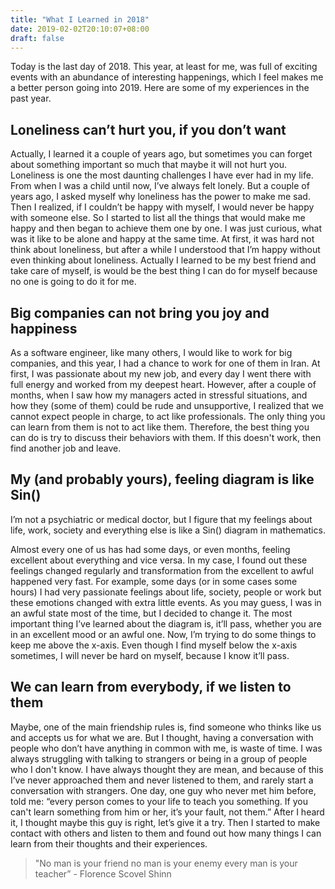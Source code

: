 ```yaml
---
title: "What I Learned in 2018"
date: 2019-02-02T20:10:07+08:00
draft: false
---
```


Today is the last day of 2018. This year, at least for me, was full of exciting events with an abundance of interesting happenings, which I feel makes me a better person going into 2019. Here are some of my experiences in the past year.

## Loneliness can’t hurt you, if you don’t want
Actually, I learned it a couple of years ago, but sometimes you can forget about something important so much that maybe it will not hurt you. Loneliness is one the most daunting challenges I have ever had in my life. From when I was a child until now, I’ve always felt lonely. But a couple of years ago, I asked myself why loneliness has the power to make me sad. Then I realized, if I couldn’t be happy with myself, I would never be happy with someone else. So I started to list all the things that would make me happy and then began to achieve them one by one. I was just curious, what was it like to be alone and happy at the same time. At first, it was hard not think about loneliness, but after a while I understood that I’m happy without even thinking about loneliness. Actually I learned to be my best friend and take care of myself, is would be the best thing I can do for myself because no one is going to do it for me.


## Big companies can not bring you joy and happiness
As a software engineer, like many others, I would like to work for big companies, and this year, I had a chance to work for one of them in Iran. At first, I was passionate about my new job, and every day I went there with full energy and worked from my deepest heart. However, after a couple of months, when I saw how my managers acted in stressful situations, and how they (some of them) could be rude and unsupportive, I realized that we cannot expect people in charge, to act like professionals. The only thing you can learn from them is not to act like them. Therefore, the best thing you can do is try to discuss their behaviors with them. If this doesn't work, then find another job and leave.


## My (and probably yours), feeling diagram is like Sin()
I’m not a psychiatric or medical doctor, but I figure that my feelings about life, work, society and everything else is like a Sin() diagram in mathematics.


Almost every one of us has had some days, or even months, feeling excellent about everything and vice versa. In my case, I found out these feelings changed regularly and transformation from the excellent to awful happened very fast. For example, some days (or in some cases some hours) I had very passionate feelings about life, society, people or work but these emotions changed with extra little events. As you may guess, I was in an awful state most of the time, but I decided to change it. The most important thing I’ve learned about the diagram is, it’ll pass, whether  you are in an excellent mood or an awful one. Now, I’m trying to do some things to keep me above the x-axis. Even though I find myself below the x-axis sometimes, I will never be hard on myself, because I know it’ll pass.



## We can learn from everybody, if we listen to them
Maybe, one of the main friendship rules is, find someone who thinks like us and accepts us for what we are. But I thought, having a conversation with people who don’t have anything in common with me, is waste of time. I was always struggling with talking to strangers or being in a group of people who I don't know. I have always thought they are mean, and because of this I’ve never approached them and never listened to them, and rarely start a conversation with strangers. One day, one guy who never met him before, told me: “every person comes to your life to teach you something. If you can't learn something from him or her, it’s your fault, not them.” After I heard it, I thought maybe this guy is right, let’s give it a try. Then I started to make contact with others and listen to them and found out how many things I can learn from their thoughts and their experiences.

> "No man is your friend no man is your enemy every man is your teacher” - Florence Scovel Shinn
